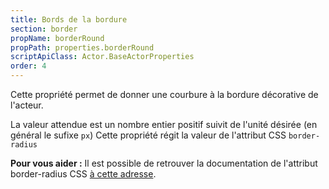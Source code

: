 ```yaml
---
title: Bords de la bordure
section: border
propName: borderRound
propPath: properties.borderRound
scriptApiClass: Actor.BaseActorProperties
order: 4
---
```

Cette propriété permet de donner une courbure à la bordure décorative de l'acteur.

La valeur attendue est un nombre entier positif suivit de l'unité désirée (en général le sufixe `px`)
Cette propriété régit la valeur de l'attribut CSS `border-radius`

**Pour vous aider :**
Il est possible de retrouver la documentation de l'attribut border-radius CSS [à cette adresse](https://developer.mozilla.org/fr/docs/Web/CSS/border-radius).
